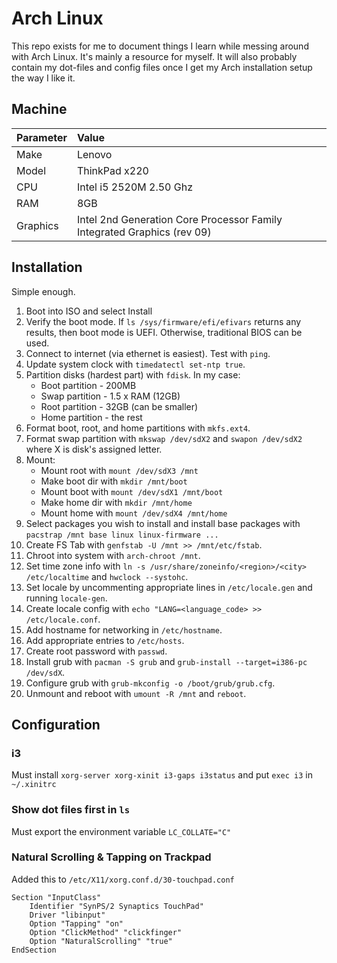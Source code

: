 # Arch Linux

This repo exists for me to document things I learn while messing around with Arch Linux. It's mainly a resource for myself. It will also probably contain my dot-files and config files once I get my Arch installation setup the way I like it.

## Machine
| Parameter | Value |
| :---      | :---  |
| Make | Lenovo |
| Model | ThinkPad x220 |
| CPU | Intel i5 2520M 2.50 Ghz |
| RAM | 8GB |
| Graphics | Intel 2nd Generation Core Processor Family Integrated Graphics (rev 09) |

## Installation
Simple enough.

1. Boot into ISO and select Install
2. Verify the boot mode. If `ls /sys/firmware/efi/efivars` returns any results, then boot mode is UEFI. Otherwise, traditional BIOS can be used.
3. Connect to internet (via ethernet is easiest). Test with `ping`.
4. Update system clock with `timedatectl set-ntp true`.
5. Partition disks (hardest part) with `fdisk`. In my case:
    * Boot partition - 200MB
    * Swap partition - 1.5 x RAM (12GB)
    * Root partition - 32GB (can be smaller)
    * Home partition - the rest
6. Format boot, root, and home partitions with `mkfs.ext4`.
7. Format swap partition with `mkswap /dev/sdX2` and `swapon /dev/sdX2` where X is disk's assigned letter.
8. Mount:
    * Mount root with `mount /dev/sdX3 /mnt`
    * Make boot dir with `mkdir /mnt/boot`
    * Mount boot with `mount /dev/sdX1 /mnt/boot`
    * Make home dir with `mkdir /mnt/home`
    * Mount home with `mount /dev/sdX4 /mnt/home`
9. Select packages you wish to install and install base packages with `pacstrap /mnt base linux linux-firmware ...`
10. Create FS Tab with `genfstab -U /mnt >> /mnt/etc/fstab`.
11. Chroot into system with `arch-chroot /mnt`.
12. Set time zone info with `ln -s /usr/share/zoneinfo/<region>/<city> /etc/localtime` and `hwclock --systohc`.
13. Set locale by uncommenting appropriate lines in `/etc/locale.gen` and running `locale-gen`.
14. Create locale config with `echo "LANG=<language_code> >> /etc/locale.conf`.
15. Add hostname for networking in `/etc/hostname`.
16. Add appropriate entries to `/etc/hosts`.
17. Create root password with `passwd`.
18. Install grub with `pacman -S grub` and `grub-install --target=i386-pc /dev/sdX`.
19. Configure grub with `grub-mkconfig -o /boot/grub/grub.cfg`.
20. Unmount and reboot with `umount -R /mnt` and `reboot`.

## Configuration

### i3
Must install `xorg-server xorg-xinit i3-gaps i3status` and put `exec i3` in `~/.xinitrc`

### Show dot files first in `ls`
Must export the environment variable `LC_COLLATE="C"`

### Natural Scrolling & Tapping on Trackpad
Added this to `/etc/X11/xorg.conf.d/30-touchpad.conf`
```
Section "InputClass"
	Identifier "SynPS/2 Synaptics TouchPad"
	Driver "libinput"
	Option "Tapping" "on"
	Option "ClickMethod" "clickfinger"
	Option "NaturalScrolling" "true"
EndSection
```
